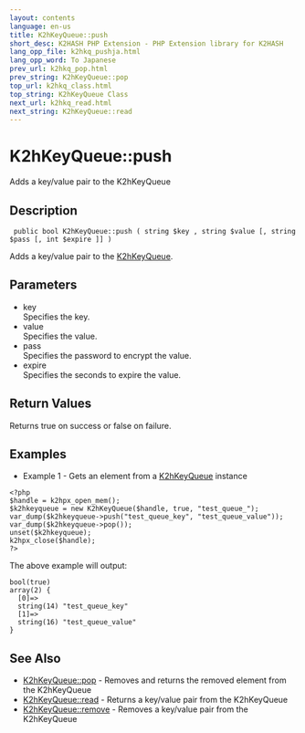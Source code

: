 ```yaml
---
layout: contents
language: en-us
title: K2hKeyQueue::push
short_desc: K2HASH PHP Extension - PHP Extension library for K2HASH
lang_opp_file: k2hkq_pushja.html
lang_opp_word: To Japanese
prev_url: k2hkq_pop.html
prev_string: K2hKeyQueue::pop
top_url: k2hkq_class.html
top_string: K2hKeyQueue Class
next_url: k2hkq_read.html
next_string: K2hKeyQueue::read
---
```


# K2hKeyQueue::push
Adds a key/value pair to the K2hKeyQueue

## Description
```
 public bool K2hKeyQueue::push ( string $key , string $value [, string $pass [, int $expire ]] )
```
Adds a key/value pair to the [K2hKeyQueue](k2hkq_class.html). 

## Parameters
- key  
Specifies the key.
- value  
Specifies the value.
- pass  
Specifies the password to encrypt the value.
- expire  
Specifies the seconds to expire the value.

## Return Values
Returns true on success or false on failure. 

## Examples
- Example 1 - Gets an element from a [K2hKeyQueue](k2hkq_class.html) instance
```
<?php
$handle = k2hpx_open_mem();
$k2hkeyqueue = new K2hKeyQueue($handle, true, "test_queue_");
var_dump($k2hkeyqueue->push("test_queue_key", "test_queue_value"));
var_dump($k2hkeyqueue->pop());
unset($k2hkeyqueue);
k2hpx_close($handle);
?>
```
The above example will output:
```
bool(true)
array(2) {
  [0]=>
  string(14) "test_queue_key"
  [1]=>
  string(16) "test_queue_value"
}
```

## See Also
- [K2hKeyQueue::pop](k2hkq_pop.html) - Removes and returns the removed element from the K2hKeyQueue
- [K2hKeyQueue::read](k2hkq_read.html) - Returns a key/value pair from the K2hKeyQueue
- [K2hKeyQueue::remove](k2hkq_remove.html) - Removes a key/value pair from the K2hKeyQueue
